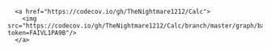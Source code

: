 
      <a href="https://codecov.io/gh/TheNightmare1212/Calc">
        <img src="https://codecov.io/gh/TheNightmare1212/Calc/branch/master/graph/badge.svg?token=FAIVL1PA9B"/>
      </a>
    
